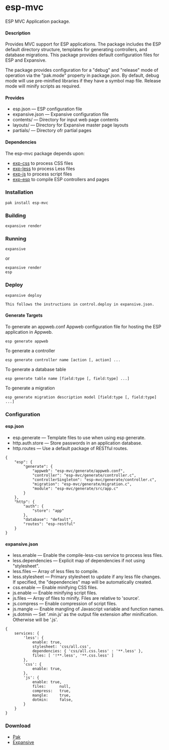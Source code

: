 esp-mvc
===

ESP MVC Application package.

#### Description

Provides MVC support for ESP applications. The package includes the ESP default 
directory structure, templates for generating controllers, and database migrations.
This package provides default configuration files for ESP and Expansive.

The package provides configuration for a "debug" and "release" mode of operation via 
the "pak.mode" property in package.json. By default, debug mode will use pre-minified
libraries if they have a symbol map file. Release mode will minify scripts as required.


#### Provides

* esp.json &mdash; ESP configuration file
* expansive.json &mdash; Expansive configuration file
* contents/ &mdash; Directory for input web page contents
* layouts/ &mdash; Directory for Expansive master page layouts
* partials/ &mdash; Directory ofr partial pages
    
#### Dependencies

The esp-mvc package depends upon:

* [exp-css](https://github.com/embedthis/exp-css) to process CSS files
* [exp-less](https://github.com/embedthis/exp-less) to process Less files
* [exp-js](https://github.com/embedthis/exp-js) to process script files
* [exp-esp](https://github.com/embedthis/exp-esp) to compile ESP controllers and pages    

### Installation

    pak install esp-mvc

### Building

    expansive render

### Running

    expansive

or

    expansive render
    esp

### Deploy

    expansive deploy

    This follows the instructions in control.deploy in expansive.json.

#### Generate Targets

To generate an appweb.conf Appweb configuration file for hosting the ESP application in Appweb.

    esp generate appweb

To generate a controller

    esp generate controller name [action [, action] ...

To generate a database table

    esp generate table name [field:type [, field:type] ...]

To generate a migration

    esp generate migration description model [field:type [, field:type] ...]

### Configuration

#### esp.json

* esp.generate &mdash; Template files to use when using esp generate.
* http.auth.store &mdash; Store passwords in an application database.
* http.routes &mdash; Use a default package of RESTful routes.

```
{
    "esp": {
        "generate": {
            "appweb": "esp-mvc/generate/appweb.conf",
            "controller": "esp-mvc/generate/controller.c",
            "controllerSingleton": "esp-mvc/generate/controller.c",
            "migration": "esp-mvc/generate/migration.c",
            "module": "esp-mvc/generate/src/app.c"
        }
    },
    "http": {
        "auth": {
            "store": "app"
        },
        "database": "default",
        "routes": "esp-restful"
    }
}
```

#### expansive.json

* less.enable &mdash; Enable the compile-less-css service to process less files.
* less.dependencies &mdash; Explicit map of dependencies if not using "stylesheet".
* less.files &mdash; Array of less files to compile.
* less.stylesheet &mdash; Primary stylesheet to update if any less file changes.
    If specified, the "dependencies" map will be automatically created.
* css.enable &mdash; Enable minifying CSS files.
* js.enable &mdash; Enable minifying script files.
* js.files &mdash; Array of files to minify. Files are relative to 'source'.
* js.compress &mdash; Enable compression of script files.
* js.mangle &mdash; Enable mangling of Javascript variable and function names.
* js.dotmin &mdash; Set '.min.js' as the output file extension after minification. Otherwise will be '.js'.

```
{
    services: {
        'less': {
            enable: true,
            stylesheet: 'css/all.css',
            dependencies: { 'css/all.css.less' : '**.less' },
            files: [ '!**.less', '**.css.less' ]
        },
        'css': {
            enable: true,
        },
        'js': {
            enable: true,
            files:      null,
            compress:   true,
            mangle:     true,
            dotmin:     false,
        }
    }
}
```

### Download

* [Pak](https://embedthis.com/pak/)
* [Expansive](https://embedthis.com/expansive/)
